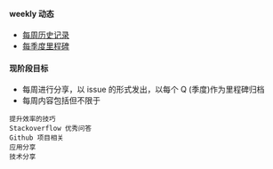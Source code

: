 #### weekly 动态
* [每周历史记录](https://github.com/ProParty/weekly/issues?page=1&state=closed)
* [每季度里程碑](https://github.com/ProParty/weekly/issues/milestones)

#### 现阶段目标
* 每周进行分享，以 issue 的形式发出，以每个 Q (季度)作为里程碑归档
* 每周内容包括但不限于

```
提升效率的技巧  
Stackoverflow 优秀问答  
Github 项目相关  
应用分享  
技术分享  
```
